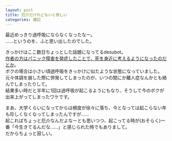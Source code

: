 ```yaml
---
layout: post
title: 厄介だけれどないと寂しい
categories: 雑記
---
```


最近めっきり過呼吸にならなくなったなー。  
……というのを、ふと思い出したのでした。

きっかけはここ数日ちょっとした話題になってるdesubot。  
[作者の方はパニック障害を発症したことで、死を身近に考えるようになったのだとか][Ref1]。  
ボクの場合は小さい頃過呼吸をきっかけに似たような状態になっていました。  
元々体調を崩した際に併発してしまったのが、いつの間にか離人症なんかとも絡んでしまったりして。  
結果多い時だと半年に1回は過呼吸が起こるようにもなり、そうして今のボクが出来上がってしまったワケです。

まあ、大学くらいになってからは頻度が徐々に落ち、今となっては起こらない年も珍しくなくなってしまったんですが……  
起こればちょっと厄介なんだよなーとも思いつつ、起こってる時が(おそらく)一番「今生きてるんだな……」と感じられた時でもありまして。  
だからちょっと寂しい。

[Ref1]: https://news.livedoor.com/article/detail/20262615/
